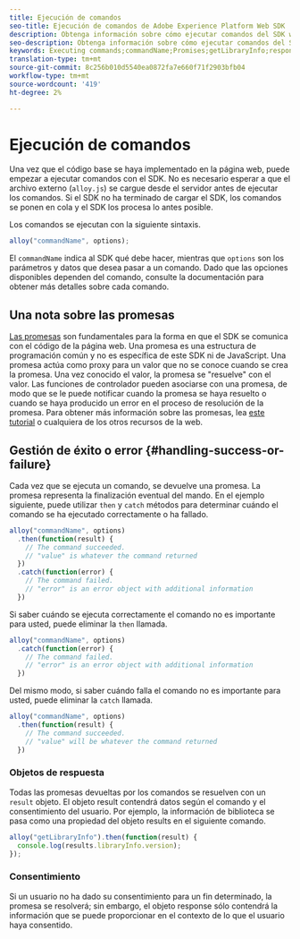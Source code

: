 ```yaml
---
title: Ejecución de comandos
seo-title: Ejecución de comandos de Adobe Experience Platform Web SDK
description: Obtenga información sobre cómo ejecutar comandos del SDK web Experience Platform
seo-description: Obtenga información sobre cómo ejecutar comandos del SDK web Experience Platform
keywords: Executing commands;commandName;Promises;getLibraryInfo;response objects;consent;
translation-type: tm+mt
source-git-commit: 8c256b010d5540ea0872fa7e660f71f2903bfb04
workflow-type: tm+mt
source-wordcount: '419'
ht-degree: 2%

---
```



# Ejecución de comandos

Una vez que el código base se haya implementado en la página web, puede empezar a ejecutar comandos con el SDK. No es necesario esperar a que el archivo externo \(`alloy.js`\) se cargue desde el servidor antes de ejecutar los comandos. Si el SDK no ha terminado de cargar el SDK, los comandos se ponen en cola y el SDK los procesa lo antes posible.

Los comandos se ejecutan con la siguiente sintaxis.

```javascript
alloy("commandName", options);
```

El `commandName` indica al SDK qué debe hacer, mientras que `options` son los parámetros y datos que desea pasar a un comando. Dado que las opciones disponibles dependen del comando, consulte la documentación para obtener más detalles sobre cada comando.

## Una nota sobre las promesas

[Las promesas](https://developer.mozilla.org/es-ES/docs/Web/JavaScript/Reference/Global_Objects/Promise) son fundamentales para la forma en que el SDK se comunica con el código de la página web. Una promesa es una estructura de programación común y no es específica de este SDK ni de JavaScript. Una promesa actúa como proxy para un valor que no se conoce cuando se crea la promesa. Una vez conocido el valor, la promesa se &quot;resuelve&quot; con el valor. Las funciones de controlador pueden asociarse con una promesa, de modo que se le puede notificar cuando la promesa se haya resuelto o cuando se haya producido un error en el proceso de resolución de la promesa. Para obtener más información sobre las promesas, lea [este tutorial](https://javascript.info/promise-basics) o cualquiera de los otros recursos de la web.

## Gestión de éxito o error {#handling-success-or-failure}

Cada vez que se ejecuta un comando, se devuelve una promesa. La promesa representa la finalización eventual del mando. En el ejemplo siguiente, puede utilizar `then` y `catch` métodos para determinar cuándo el comando se ha ejecutado correctamente o ha fallado.

```javascript
alloy("commandName", options)
  .then(function(result) {
    // The command succeeded.
    // "value" is whatever the command returned
  })
  .catch(function(error) {
    // The command failed.
    // "error" is an error object with additional information
  })
```

Si saber cuándo se ejecuta correctamente el comando no es importante para usted, puede eliminar la `then` llamada.

```javascript
alloy("commandName", options)
  .catch(function(error) {
    // The command failed.
    // "error" is an error object with additional information
  })
```

Del mismo modo, si saber cuándo falla el comando no es importante para usted, puede eliminar la `catch` llamada.

```javascript
alloy("commandName", options)
  .then(function(result) {
    // The command succeeded.
    // "value" will be whatever the command returned
  })
```

### Objetos de respuesta

Todas las promesas devueltas por los comandos se resuelven con un `result` objeto. El objeto result contendrá datos según el comando y el consentimiento del usuario. Por ejemplo, la información de biblioteca se pasa como una propiedad del objeto results en el siguiente comando.

```js
alloy("getLibraryInfo").then(function(result) {
  console.log(results.libraryInfo.version);
});
```

### Consentimiento

Si un usuario no ha dado su consentimiento para un fin determinado, la promesa se resolverá; sin embargo, el objeto response sólo contendrá la información que se puede proporcionar en el contexto de lo que el usuario haya consentido.
